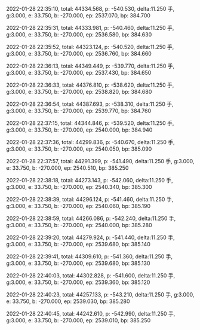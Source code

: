 2022-01-28 22:35:10, total: 44334.568, p: -540.530, delta:11.250 手, g:3.000, e: 33.750, b: -270.000, ep: 2537.070, bp: 384.700

2022-01-28 22:35:31, total: 44333.981, p: -540.460, delta:11.250 手, g:3.000, e: 33.750, b: -270.000, ep: 2536.580, bp: 384.630

2022-01-28 22:35:52, total: 44323.124, p: -540.520, delta:11.250 手, g:3.000, e: 33.750, b: -270.000, ep: 2536.760, bp: 384.660

2022-01-28 22:36:13, total: 44349.449, p: -539.770, delta:11.250 手, g:3.000, e: 33.750, b: -270.000, ep: 2537.430, bp: 384.650

2022-01-28 22:36:33, total: 44376.810, p: -538.620, delta:11.250 手, g:3.000, e: 33.750, b: -270.000, ep: 2538.820, bp: 384.680

2022-01-28 22:36:54, total: 44387.693, p: -538.310, delta:11.250 手, g:3.000, e: 33.750, b: -270.000, ep: 2539.770, bp: 384.760

2022-01-28 22:37:15, total: 44344.846, p: -539.520, delta:11.250 手, g:3.000, e: 33.750, b: -270.000, ep: 2540.000, bp: 384.940

2022-01-28 22:37:36, total: 44299.836, p: -540.670, delta:11.250 手, g:3.000, e: 33.750, b: -270.000, ep: 2540.050, bp: 385.090

2022-01-28 22:37:57, total: 44291.399, p: -541.490, delta:11.250 手, g:3.000, e: 33.750, b: -270.000, ep: 2540.510, bp: 385.250

2022-01-28 22:38:18, total: 44273.143, p: -542.060, delta:11.250 手, g:3.000, e: 33.750, b: -270.000, ep: 2540.340, bp: 385.300

2022-01-28 22:38:39, total: 44296.124, p: -541.460, delta:11.250 手, g:3.000, e: 33.750, b: -270.000, ep: 2540.060, bp: 385.190

2022-01-28 22:38:59, total: 44266.086, p: -542.240, delta:11.250 手, g:3.000, e: 33.750, b: -270.000, ep: 2540.000, bp: 385.280

2022-01-28 22:39:20, total: 44279.924, p: -541.440, delta:11.250 手, g:3.000, e: 33.750, b: -270.000, ep: 2539.680, bp: 385.140

2022-01-28 22:39:41, total: 44309.610, p: -541.360, delta:11.250 手, g:3.000, e: 33.750, b: -270.000, ep: 2539.680, bp: 385.130

2022-01-28 22:40:03, total: 44302.828, p: -541.600, delta:11.250 手, g:3.000, e: 33.750, b: -270.000, ep: 2539.360, bp: 385.120

2022-01-28 22:40:23, total: 44257.133, p: -543.210, delta:11.250 手, g:3.000, e: 33.750, b: -270.000, ep: 2539.030, bp: 385.280

2022-01-28 22:40:45, total: 44242.610, p: -542.990, delta:11.250 手, g:3.000, e: 33.750, b: -270.000, ep: 2539.010, bp: 385.250